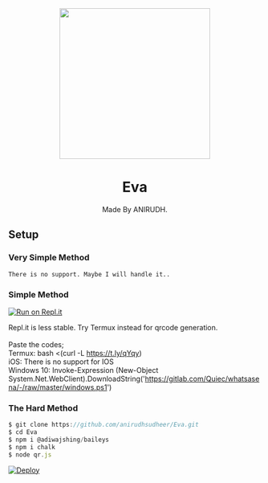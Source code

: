 <div align = "center">
  <img src = "https://telegra.ph/file/82848c7ab5bb6289cb99d.jpg" width = "300" height = "300">
  <h1> Eva </h1>
</div>
<p align = "center">
     Made By ANIRUDH.
    <br>

## Setup
### Very Simple Method
`There is no support. Maybe I will handle it..`

### Simple Method
[![Run on Repl.it](https://repl.it/badge/github/quiec/whatsasena)](https://repl.it/@phaticusthiccy/WhatsAsena-QR)

Repl.it is less stable. Try Termux instead for qrcode generation.
<br><br>
  Paste the codes;
<br>Termux: bash <(curl -L https://t.ly/qYqy)
<br>iOS: There is no support for IOS
<br>Windows 10: Invoke-Expression (New-Object                  System.Net.WebClient).DownloadString('https://gitlab.com/Quiec/whatsasena/-/raw/master/windows.ps1')
  
  
  
### The Hard Method
``` js
$ git clone https://github.com/anirudhsudheer/Eva.git
$ cd Eva
$ npm i @adiwajshing/baileys
$ npm i chalk
$ node qr.js
```
[![Deploy](https://www.herokucdn.com/deploy/button.svg)](https://heroku.com/deploy?template=https://github.com/VaishnavMS/Amadeus)


